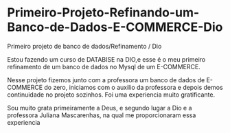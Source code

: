 # Primeiro-Projeto-Refinando-um-Banco-de-Dados-E-COMMERCE-Dio
Primeiro projeto de banco de dados/Refinamento / Dio

Estou fazendo um curso de DATABISE na DIO,e esse é o meu primeiro 
refinamento de um banco de dados no Mysql de um E-COMMERCE.
 
Nesse projeto fizemos junto com a professora 
um banco de dados de E-COMMERCE do zero, 
iniciamos com o auxilio da professora e 
depois demos continuidade no projeto sozinhos.
  Foi uma experiencia muito gratificante. 

  Sou muito grata primeiramente a Deus, 
  e segundo lugar a Dio e a professora Juliana Mascarenhas,
   na qual me proporcionaram essa experiencia
